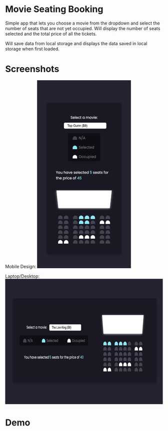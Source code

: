 # Movie Seating Booking

Simple app that lets you choose a movie from the dropdown and select the number of seats that are not yet occupied. Will display the number of seats selected and the total price of all the tickets.

Will save data from local storage and displays the data saved in local storage when first loaded.

# Screenshots

Mobile Design:
<img src="../design/movie-seating-mobile.png" width="300" height="600" />

Laptop/Desktop:
<img src="../design/movie-seating.png" width="800" height="400" />

# Demo
